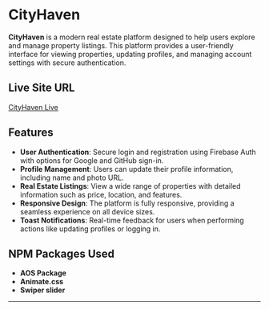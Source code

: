 # CityHaven

**CityHaven** is a modern real estate platform designed to help users explore and manage property listings. This platform provides a user-friendly interface for viewing properties, updating profiles, and managing account settings with secure authentication.

## Live Site URL
[CityHaven Live](https://jocular-griffin-468f99.netlify.app/)

## Features
- **User Authentication**: Secure login and registration using Firebase Auth with options for Google and GitHub sign-in.
- **Profile Management**: Users can update their profile information, including name and photo URL.
- **Real Estate Listings**: View a wide range of properties with detailed information such as price, location, and features.
- **Responsive Design**: The platform is fully responsive, providing a seamless experience on all device sizes.
- **Toast Notifications**: Real-time feedback for users when performing actions like updating profiles or logging in.

## NPM Packages Used
- **AOS Package**
- **Animate.css**
- **Swiper slider**

---

